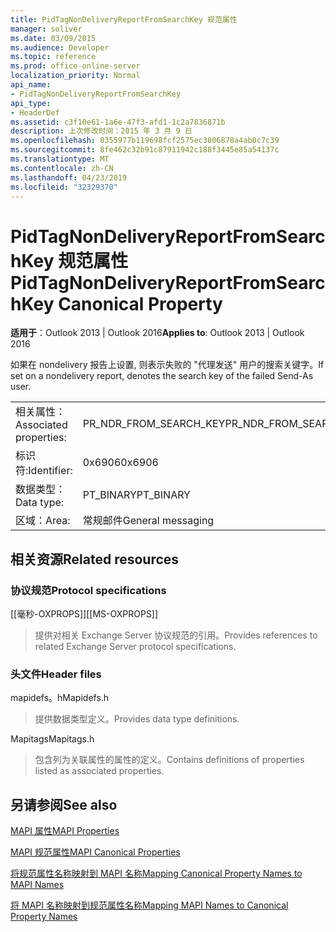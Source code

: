 ```yaml
---
title: PidTagNonDeliveryReportFromSearchKey 规范属性
manager: soliver
ms.date: 03/09/2015
ms.audience: Developer
ms.topic: reference
ms.prod: office-online-server
localization_priority: Normal
api_name:
- PidTagNonDeliveryReportFromSearchKey
api_type:
- HeaderDef
ms.assetid: c3f10e61-1a6e-47f3-afd1-1c2a7836871b
description: 上次修改时间：2015 年 3 月 9 日
ms.openlocfilehash: 0355977b119698fcf2575ec3806878a4ab0c7c39
ms.sourcegitcommit: 8fe462c32b91c87911942c188f3445e85a54137c
ms.translationtype: MT
ms.contentlocale: zh-CN
ms.lasthandoff: 04/23/2019
ms.locfileid: "32329370"
---
```

# <a name="pidtagnondeliveryreportfromsearchkey-canonical-property"></a><span data-ttu-id="9e11a-103">PidTagNonDeliveryReportFromSearchKey 规范属性</span><span class="sxs-lookup"><span data-stu-id="9e11a-103">PidTagNonDeliveryReportFromSearchKey Canonical Property</span></span>

  
  
<span data-ttu-id="9e11a-104">**适用于**：Outlook 2013 | Outlook 2016</span><span class="sxs-lookup"><span data-stu-id="9e11a-104">**Applies to**: Outlook 2013 | Outlook 2016</span></span> 
  
<span data-ttu-id="9e11a-105">如果在 nondelivery 报告上设置, 则表示失败的 "代理发送" 用户的搜索关键字。</span><span class="sxs-lookup"><span data-stu-id="9e11a-105">If set on a nondelivery report, denotes the search key of the failed Send-As user.</span></span>
  
|||
|:-----|:-----|
|<span data-ttu-id="9e11a-106">相关属性：</span><span class="sxs-lookup"><span data-stu-id="9e11a-106">Associated properties:</span></span>  <br/> |<span data-ttu-id="9e11a-107">PR_NDR_FROM_SEARCH_KEY</span><span class="sxs-lookup"><span data-stu-id="9e11a-107">PR_NDR_FROM_SEARCH_KEY</span></span>  <br/> |
|<span data-ttu-id="9e11a-108">标识符:</span><span class="sxs-lookup"><span data-stu-id="9e11a-108">Identifier:</span></span>  <br/> |<span data-ttu-id="9e11a-109">0x6906</span><span class="sxs-lookup"><span data-stu-id="9e11a-109">0x6906</span></span>  <br/> |
|<span data-ttu-id="9e11a-110">数据类型：</span><span class="sxs-lookup"><span data-stu-id="9e11a-110">Data type:</span></span>  <br/> |<span data-ttu-id="9e11a-111">PT_BINARY</span><span class="sxs-lookup"><span data-stu-id="9e11a-111">PT_BINARY</span></span>  <br/> |
|<span data-ttu-id="9e11a-112">区域：</span><span class="sxs-lookup"><span data-stu-id="9e11a-112">Area:</span></span>  <br/> |<span data-ttu-id="9e11a-113">常规邮件</span><span class="sxs-lookup"><span data-stu-id="9e11a-113">General messaging</span></span>  <br/> |
   
## <a name="related-resources"></a><span data-ttu-id="9e11a-114">相关资源</span><span class="sxs-lookup"><span data-stu-id="9e11a-114">Related resources</span></span>

### <a name="protocol-specifications"></a><span data-ttu-id="9e11a-115">协议规范</span><span class="sxs-lookup"><span data-stu-id="9e11a-115">Protocol specifications</span></span>

<span data-ttu-id="9e11a-116">[[毫秒-OXPROPS]]</span><span class="sxs-lookup"><span data-stu-id="9e11a-116">[[MS-OXPROPS]]</span></span> 
  
> <span data-ttu-id="9e11a-117">提供对相关 Exchange Server 协议规范的引用。</span><span class="sxs-lookup"><span data-stu-id="9e11a-117">Provides references to related Exchange Server protocol specifications.</span></span>
    
### <a name="header-files"></a><span data-ttu-id="9e11a-118">头文件</span><span class="sxs-lookup"><span data-stu-id="9e11a-118">Header files</span></span>

<span data-ttu-id="9e11a-119">mapidefs。h</span><span class="sxs-lookup"><span data-stu-id="9e11a-119">Mapidefs.h</span></span>
  
> <span data-ttu-id="9e11a-120">提供数据类型定义。</span><span class="sxs-lookup"><span data-stu-id="9e11a-120">Provides data type definitions.</span></span>
    
<span data-ttu-id="9e11a-121">Mapitags</span><span class="sxs-lookup"><span data-stu-id="9e11a-121">Mapitags.h</span></span>
  
> <span data-ttu-id="9e11a-122">包含列为关联属性的属性的定义。</span><span class="sxs-lookup"><span data-stu-id="9e11a-122">Contains definitions of properties listed as associated properties.</span></span>
    
## <a name="see-also"></a><span data-ttu-id="9e11a-123">另请参阅</span><span class="sxs-lookup"><span data-stu-id="9e11a-123">See also</span></span>



[<span data-ttu-id="9e11a-124">MAPI 属性</span><span class="sxs-lookup"><span data-stu-id="9e11a-124">MAPI Properties</span></span>](mapi-properties.md)
  
[<span data-ttu-id="9e11a-125">MAPI 规范属性</span><span class="sxs-lookup"><span data-stu-id="9e11a-125">MAPI Canonical Properties</span></span>](mapi-canonical-properties.md)
  
[<span data-ttu-id="9e11a-126">将规范属性名称映射到 MAPI 名称</span><span class="sxs-lookup"><span data-stu-id="9e11a-126">Mapping Canonical Property Names to MAPI Names</span></span>](mapping-canonical-property-names-to-mapi-names.md)
  
[<span data-ttu-id="9e11a-127">将 MAPI 名称映射到规范属性名称</span><span class="sxs-lookup"><span data-stu-id="9e11a-127">Mapping MAPI Names to Canonical Property Names</span></span>](mapping-mapi-names-to-canonical-property-names.md)

